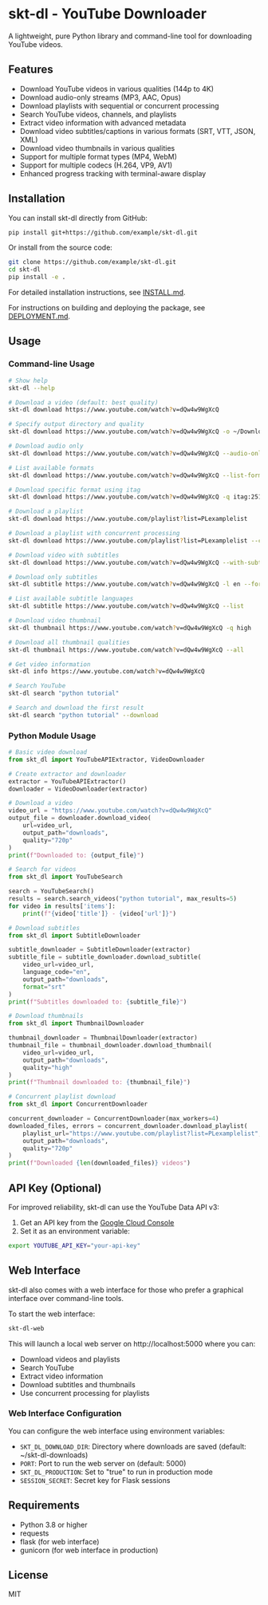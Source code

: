 # skt-dl - YouTube Downloader

A lightweight, pure Python library and command-line tool for downloading YouTube videos.

## Features

- Download YouTube videos in various qualities (144p to 4K)
- Download audio-only streams (MP3, AAC, Opus)
- Download playlists with sequential or concurrent processing
- Search YouTube videos, channels, and playlists
- Extract video information with advanced metadata
- Download video subtitles/captions in various formats (SRT, VTT, JSON, XML)
- Download video thumbnails in various qualities
- Support for multiple format types (MP4, WebM)
- Support for multiple codecs (H.264, VP9, AV1)
- Enhanced progress tracking with terminal-aware display

## Installation

You can install skt-dl directly from GitHub:

```bash
pip install git+https://github.com/example/skt-dl.git
```

Or install from the source code:

```bash
git clone https://github.com/example/skt-dl.git
cd skt-dl
pip install -e .
```

For detailed installation instructions, see [INSTALL.md](INSTALL.md).

For instructions on building and deploying the package, see [DEPLOYMENT.md](DEPLOYMENT.md).

## Usage

### Command-line Usage

```bash
# Show help
skt-dl --help

# Download a video (default: best quality)
skt-dl download https://www.youtube.com/watch?v=dQw4w9WgXcQ

# Specify output directory and quality
skt-dl download https://www.youtube.com/watch?v=dQw4w9WgXcQ -o ~/Downloads -q 720p

# Download audio only
skt-dl download https://www.youtube.com/watch?v=dQw4w9WgXcQ --audio-only

# List available formats
skt-dl download https://www.youtube.com/watch?v=dQw4w9WgXcQ --list-formats

# Download specific format using itag
skt-dl download https://www.youtube.com/watch?v=dQw4w9WgXcQ -q itag:251

# Download a playlist
skt-dl download https://www.youtube.com/playlist?list=PLexamplelist

# Download a playlist with concurrent processing
skt-dl download https://www.youtube.com/playlist?list=PLexamplelist --concurrent --max-workers 4

# Download video with subtitles
skt-dl download https://www.youtube.com/watch?v=dQw4w9WgXcQ --with-subtitles

# Download only subtitles
skt-dl subtitle https://www.youtube.com/watch?v=dQw4w9WgXcQ -l en --format srt

# List available subtitle languages
skt-dl subtitle https://www.youtube.com/watch?v=dQw4w9WgXcQ --list

# Download video thumbnail
skt-dl thumbnail https://www.youtube.com/watch?v=dQw4w9WgXcQ -q high

# Download all thumbnail qualities
skt-dl thumbnail https://www.youtube.com/watch?v=dQw4w9WgXcQ --all

# Get video information
skt-dl info https://www.youtube.com/watch?v=dQw4w9WgXcQ

# Search YouTube
skt-dl search "python tutorial"

# Search and download the first result
skt-dl search "python tutorial" --download
```

### Python Module Usage

```python
# Basic video download
from skt_dl import YouTubeAPIExtractor, VideoDownloader

# Create extractor and downloader
extractor = YouTubeAPIExtractor()
downloader = VideoDownloader(extractor)

# Download a video
video_url = "https://www.youtube.com/watch?v=dQw4w9WgXcQ"
output_file = downloader.download_video(
    url=video_url,
    output_path="downloads",
    quality="720p"
)
print(f"Downloaded to: {output_file}")

# Search for videos
from skt_dl import YouTubeSearch

search = YouTubeSearch()
results = search.search_videos("python tutorial", max_results=5)
for video in results['items']:
    print(f"{video['title']} - {video['url']}")

# Download subtitles
from skt_dl import SubtitleDownloader

subtitle_downloader = SubtitleDownloader(extractor)
subtitle_file = subtitle_downloader.download_subtitle(
    video_url=video_url,
    language_code="en",
    output_path="downloads",
    format="srt"
)
print(f"Subtitles downloaded to: {subtitle_file}")

# Download thumbnails
from skt_dl import ThumbnailDownloader

thumbnail_downloader = ThumbnailDownloader(extractor)
thumbnail_file = thumbnail_downloader.download_thumbnail(
    video_url=video_url,
    output_path="downloads",
    quality="high"
)
print(f"Thumbnail downloaded to: {thumbnail_file}")

# Concurrent playlist download
from skt_dl import ConcurrentDownloader

concurrent_downloader = ConcurrentDownloader(max_workers=4)
downloaded_files, errors = concurrent_downloader.download_playlist(
    playlist_url="https://www.youtube.com/playlist?list=PLexamplelist",
    output_path="downloads",
    quality="720p"
)
print(f"Downloaded {len(downloaded_files)} videos")
```

## API Key (Optional)

For improved reliability, skt-dl can use the YouTube Data API v3:

1. Get an API key from the [Google Cloud Console](https://console.cloud.google.com/)
2. Set it as an environment variable:

```bash
export YOUTUBE_API_KEY="your-api-key"
```

## Web Interface

skt-dl also comes with a web interface for those who prefer a graphical interface over command-line tools.

To start the web interface:

```bash
skt-dl-web
```

This will launch a local web server on http://localhost:5000 where you can:

- Download videos and playlists
- Search YouTube
- Extract video information
- Download subtitles and thumbnails
- Use concurrent processing for playlists

### Web Interface Configuration

You can configure the web interface using environment variables:

- `SKT_DL_DOWNLOAD_DIR`: Directory where downloads are saved (default: ~/skt-dl-downloads)
- `PORT`: Port to run the web server on (default: 5000)
- `SKT_DL_PRODUCTION`: Set to "true" to run in production mode
- `SESSION_SECRET`: Secret key for Flask sessions

## Requirements

- Python 3.8 or higher
- requests
- flask (for web interface)
- gunicorn (for web interface in production)

## License

MIT
